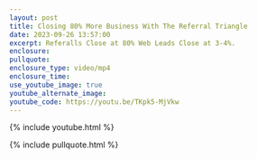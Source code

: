 ```yaml
---
layout: post
title: Closing 80% More Business With The Referral Triangle
date: 2023-09-26 13:57:00
excerpt: Referalls Close at 80% Web Leads Close at 3-4%.
enclosure:
pullquote:
enclosure_type: video/mp4
enclosure_time:
use_youtube_image: true
youtube_alternate_image:
youtube_code: https://youtu.be/TKpk5-MjVkw
---
```

{% include youtube.html %}

{% include pullquote.html %}
